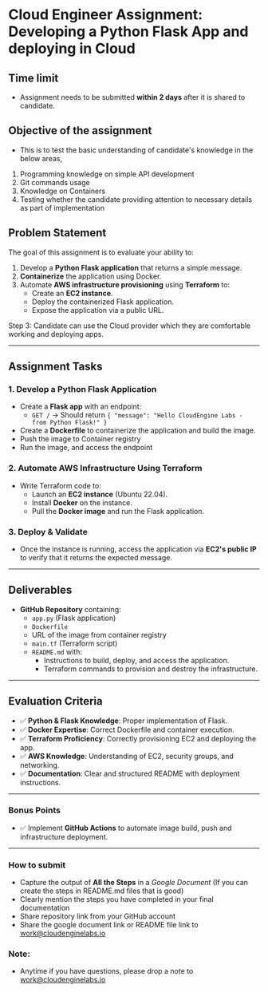# Cloud Engineer Assignment: Developing a Python Flask App and deploying in Cloud

## Time limit

- Assignment needs to be submitted **within 2 days** after it is shared to candidate.

## Objective of the assignment 

- This is to test the basic understanding of candidate's knowledge in the below areas,

1. Programming knowledge on simple API development
2. Git commands usage
3. Knowledge on Containers
4. Testing whether the candidate providing attention to necessary details as part of implementation

## **Problem Statement**

The goal of this assignment is to evaluate your ability to:

1. Develop a **Python Flask application** that returns a simple message.
2. **Containerize** the application using Docker.
3. Automate **AWS infrastructure provisioning** using **Terraform** to:
   - Create an **EC2 instance**.
   - Deploy the containerized Flask application.
   - Expose the application via a public URL.

Step 3: Candidate can use the Cloud provider which they are comfortable working and deploying apps.

---

## **Assignment Tasks**

### **1. Develop a Python Flask Application**

- Create a **Flask app** with an endpoint:  
  - `GET /` → Should return `{ "message": "Hello CloudEngine Labs - from Python Flask!" }`
- Create a **Dockerfile** to containerize the application and build the image.
- Push the image to Container registry
- Run the image, and access the endpoint

### **2. Automate AWS Infrastructure Using Terraform**

- Write Terraform code to:
  - Launch an **EC2 instance** (Ubuntu 22.04).
  - Install **Docker** on the instance.
  - Pull the **Docker image** and run the Flask application.

### **3. Deploy & Validate**

- Once the instance is running, access the application via **EC2's public IP** to verify that it returns the expected message.

---

## **Deliverables**

- **GitHub Repository** containing:
  - `app.py` (Flask application)
  - `Dockerfile`
  - URL of the image from container registry
  - `main.tf` (Terraform script)
  - `README.md` with:
    - Instructions to build, deploy, and access the application.
    - Terraform commands to provision and destroy the infrastructure.

---

## **Evaluation Criteria**

- ✅ **Python & Flask Knowledge**: Proper implementation of Flask.
- ✅ **Docker Expertise**: Correct Dockerfile and container execution.
- ✅ **Terraform Proficiency**: Correctly provisioning EC2 and deploying the app.
- ✅ **AWS Knowledge**: Understanding of EC2, security groups, and networking.
- ✅ **Documentation**: Clear and structured README with deployment instructions.

---

### **Bonus Points**

- ✅ Implement **GitHub Actions** to automate image build, push and infrastructure deployment.


---

### How to submit

- Capture the output of **All the Steps** in a _Google Document_ (If you can create the steps in README.md files that is good)
- Clearly mention the steps you have completed in your final documentation
- Share repository link from your GitHub account
- Share the google document link or README file link to [work@cloudenginelabs.io](mailto:work@cloudenginelabs.io)

### Note:

- Anytime if you have questions, please drop a note to [work@cloudenginelabs.io](mailto:work@cloudenginelabs.io)